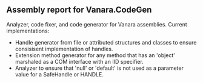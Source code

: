## Assembly report for Vanara.CodeGen
Analyzer, code fixer, and code generator for Vanara assemblies. Current implementations:

* Handle generator from file or attributed structures and classes to ensure consisisent implementation of handles.
* Extension method generator for any method that has an 'object' marshaled as a COM interface with an IID specifier.
* Analyzer to ensure that 'null' or 'default' is not used as a parameter value for a SafeHandle or HANDLE.